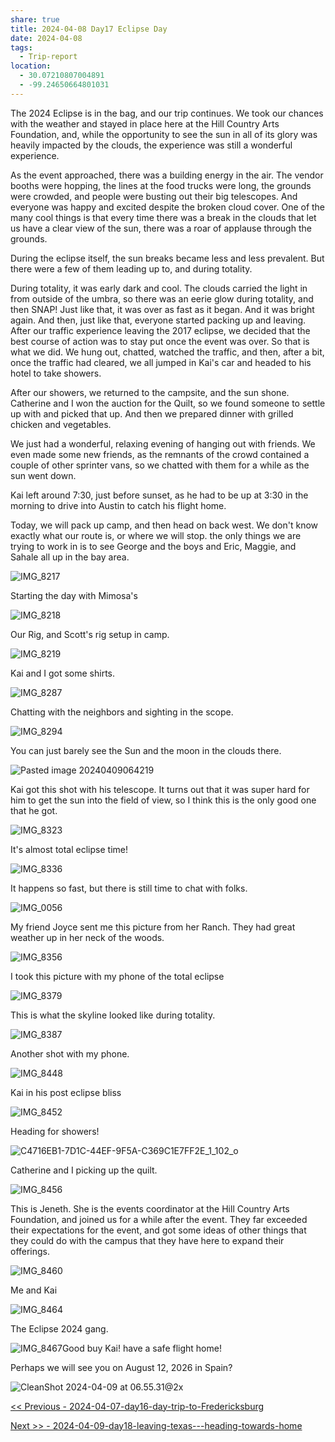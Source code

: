 ```yaml
---
share: true
title: 2024-04-08 Day17 Eclipse Day
date: 2024-04-08
tags:
  - Trip-report
location:
  - 30.07210807004891
  - -99.24650664801031
---
```


The 2024 Eclipse is in the bag, and our trip continues.    We took our chances with the weather and stayed in place here at the Hill Country Arts Foundation, and, while the opportunity to see the sun in all of its glory was heavily impacted by the clouds, the experience was still a wonderful experience.  

As the event approached, there was a building energy in the air.  The vendor booths were hopping, the lines at the food trucks were long, the grounds were crowded, and people were busting out their big telescopes.  And everyone was happy and excited despite the broken cloud cover.   One of the many cool things is that every time there was a break in the clouds that let us have a clear view of the sun, there was a roar of applause through the grounds.  

During the eclipse itself, the sun breaks became less and less prevalent.   But there were a few of them leading up to, and during totality.  

During totality, it was early dark and cool. The clouds carried the light in from outside of the umbra, so there was an eerie glow during totality, and then SNAP! Just like that, it was over as fast as it began.  And it was bright again.   And then, just like that, everyone started packing up and leaving.    After our traffic experience leaving the 2017 eclipse, we decided that the best course of action was to stay put once the event was over.  So that is what we did.  We hung out, chatted, watched the traffic, and then, after a bit, once the traffic had cleared, we all jumped in Kai's car and headed to his hotel to take showers.

After our showers, we returned to the campsite, and the sun shone.  Catherine and I won the auction for the Quilt, so we found someone to settle up with and picked that up.   And then we prepared dinner with grilled chicken and vegetables.   

We just had a wonderful, relaxing evening of hanging out with friends.   We even made some new friends, as the remnants of the crowd contained a couple of other sprinter vans, so we chatted with them for a while as the sun went down.  

Kai left around 7:30, just before sunset, as he had to be up at 3:30 in the morning to drive into Austin to catch his flight home.

Today, we will pack up camp, and then head on back west.   We don't know exactly what our route is, or where we will stop.  the only things we are trying to work in is to see George and the boys and Eric, Maggie, and Sahale all up in the bay area.


![IMG_8217](../../attachments/IMG_8217.jpeg)

Starting the day with Mimosa's 

![IMG_8218](../../attachments/IMG_8218.jpeg)

Our Rig, and Scott's rig setup in camp.

![IMG_8219](../../attachments/IMG_8219.jpeg)

Kai and I got some shirts.

![IMG_8287](../../attachments/IMG_8287.jpeg)

Chatting with the neighbors and sighting in the scope.

![IMG_8294](../../attachments/IMG_8294.jpeg)

You can just barely see the Sun and the moon in the clouds there.

![Pasted image 20240409064219](../../attachments/Pasted%20image%2020240409064219.png)

Kai got this shot with his telescope.   It turns out that it was super hard for him to get the sun into the field of view, so I think this is the only good one that he got.

![IMG_8323](../../attachments/IMG_8323.jpeg)

It's almost total eclipse time!

![IMG_8336](../../attachments/IMG_8336.jpeg)

It happens so fast, but there is still time to chat with folks. 

![IMG_0056](../../attachments/IMG_0056.jpeg)

My friend Joyce sent me this picture from her Ranch.  They had great weather up in her neck of the woods.

![IMG_8356](../../attachments/IMG_8356.jpeg)

I took this picture with my phone of the total eclipse

![IMG_8379](../../attachments/IMG_8379.jpeg)

This is what the skyline looked like during totality.

![IMG_8387](../../attachments/IMG_8387.jpeg)

Another shot with my phone.

![IMG_8448](../../attachments/IMG_8448.jpeg)

Kai in his post eclipse bliss

![IMG_8452](../../attachments/IMG_8452.jpeg)

Heading for showers!

![C4716EB1-7D1C-44EF-9F5A-C369C1E7FF2E_1_102_o](../../attachments/C4716EB1-7D1C-44EF-9F5A-C369C1E7FF2E_1_102_o.jpeg)

Catherine and I picking up the quilt.

![IMG_8456](../../attachments/IMG_8456.jpeg)

This is Jeneth. She is the events coordinator at the Hill Country Arts Foundation, and joined us for a while after the event.    They far exceeded their expectations for the event, and got some ideas of other things that they could do with the campus that they have here to expand their offerings.

![IMG_8460](../../attachments/IMG_8460.jpeg)

Me and Kai

![IMG_8464](../../attachments/IMG_8464.jpeg)

The Eclipse 2024 gang.

![IMG_8467](../../attachments/IMG_8467.jpeg)Good buy Kai!  have a safe flight home!

Perhaps we will see you on August 12, 2026 in Spain?

![CleanShot 2024-04-09 at 06.55.31@2x](../../attachments/CleanShot%202024-04-09%20at%2006.55.31@2x.png)

[<< Previous - 2024-04-07-day16-day-trip-to-Fredericksburg](./2024-04-07-day16-day-trip-to-Fredericksburg.md)

[Next >> - 2024-04-09-day18-leaving-texas---heading-towards-home](./2024-04-09-day18-leaving-texas---heading-towards-home.md)

